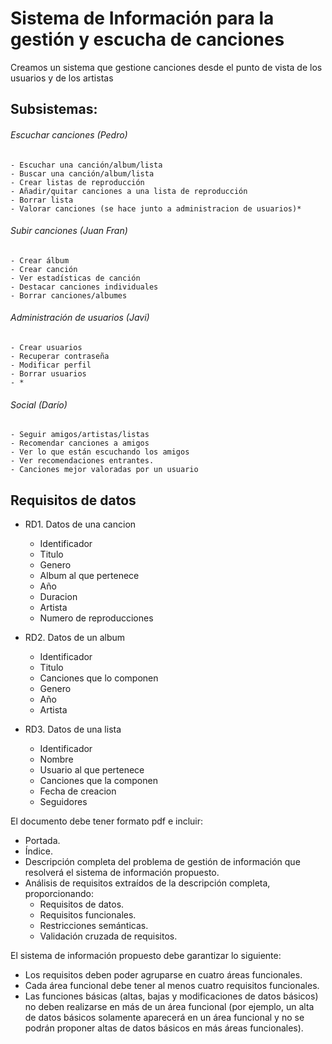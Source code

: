 # Sistema de Información para la gestión y escucha de canciones

Creamos un sistema que gestione canciones desde el punto de vista de los usuarios y de los artistas

## Subsistemas:

###### Escuchar canciones (Pedro)
	- Escuchar una canción/album/lista
	- Buscar una canción/album/lista
	- Crear listas de reproducción
	- Añadir/quitar canciones a una lista de reproducción
	- Borrar lista
	- Valorar canciones (se hace junto a administracion de usuarios)*

###### Subir canciones (Juan Fran)
	- Crear álbum
	- Crear canción
	- Ver estadísticas de canción
	- Destacar canciones individuales
	- Borrar canciones/albumes
	
###### Administración de usuarios (Javi)
	- Crear usuarios
	- Recuperar contraseña
	- Modificar perfil
	- Borrar usuarios
	- *
	
###### Social (Darío)
	- Seguir amigos/artistas/listas
	- Recomendar canciones a amigos
	- Ver lo que están escuchando los amigos
	- Ver recomendaciones entrantes.
	- Canciones mejor valoradas por un usuario
	
## Requisitos de datos
- RD1. Datos de una cancion
	- Identificador
	- Titulo
	- Genero
	- Album al que pertenece
	- Año
	- Duracion
	- Artista
	- Numero de reproducciones
	
- RD2. Datos de un album
	- Identificador
	- Titulo
	- Canciones que lo componen
	- Genero
	- Año
	- Artista
	
- RD3. Datos de una lista
	- Identificador
	- Nombre
	- Usuario al que pertenece
	- Canciones que la componen
	- Fecha de creacion
	- Seguidores


El documento debe tener formato pdf e incluir:

   - Portada.
   - Índice.
   - Descripción completa del problema de gestión de información que resolverá el sistema de información propuesto.
   - Análisis de requisitos extraídos de la descripción completa, proporcionando:
       - Requisitos de datos.
       - Requisitos funcionales.
       - Restricciones semánticas.
       - Validación cruzada de requisitos.

El sistema de información propuesto debe garantizar lo siguiente:

   - Los requisitos deben poder agruparse en cuatro áreas funcionales.
   - Cada área funcional debe tener al menos cuatro requisitos funcionales.
   - Las funciones básicas (altas, bajas y modificaciones de datos básicos) no deben realizarse en más de un área funcional (por ejemplo, un alta de datos básicos solamente aparecerá en un área funcional y no se podrán proponer altas de datos básicos en más áreas funcionales).
